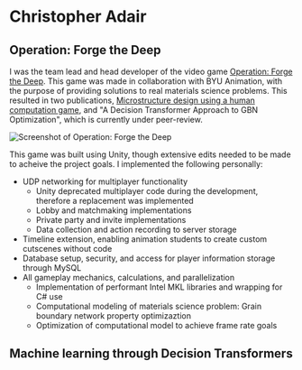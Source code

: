 # Christopher Adair

## Operation: Forge the Deep
I was the team lead and head developer of the video game [Operation: Forge the Deep](https://store.steampowered.com/app/2053100/Operation_Forge_the_Deep/). This game was made in collaboration with BYU Animation, with the purpose of providing solutions to real materials science problems. This resulted in two publications, [Microstructure design using a human computation game](https://www.sciencedirect.com/science/article/abs/pii/S2589152922002265), and "A Decision Transformer Approach to GBN Optimization", which is currently under peer-review.

![Screenshot of Operation: Forge the Deep](https://shared.akamai.steamstatic.com/store_item_assets/steam/apps/2053100/ss_691e2ef49fdc7ed965ec7fce5c091c8d65a876b8.1920x1080.jpg)

This game was built using Unity, though extensive edits needed to be made to acheive the project goals. I implemented the following personally:
- UDP networking for multiplayer functionality
  - Unity deprecated multiplayer code during the development, therefore a replacement was implemented
  - Lobby and matchmaking implementations
  - Private party and invite implementations
  - Data collection and action recording to server storage
- Timeline extension, enabling animation students to create custom cutscenes without code
- Database setup, security, and access for player information storage through MySQL
- All gameplay mechanics, calculations, and parallelization
  - Implementation of performant Intel MKL libraries and wrapping for C# use
  - Computational modeling of materials science problem: Grain boundary network property optimizaztion
  - Optimization of computational model to achieve frame rate goals

## Machine learning through Decision Transformers

